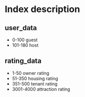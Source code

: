 # Index description

## user_data

- 0-100 guest
- 101-180 host

## rating_data

- 1-50 owner rating
- 51-350 housing rating
- 351-500 tenant rating
- 3001-4000 attraction rating
